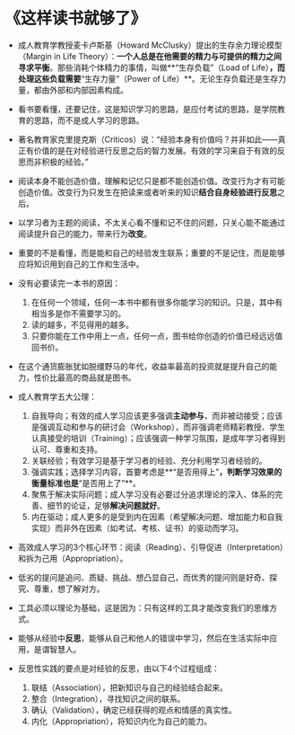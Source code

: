 # 《这样读书就够了》
* 成人教育学教授麦卡卢斯基（Howard McClusky）提出的生存余力理论模型（Margin in Life Theory）：**一个人总是在他需要的精力与可提供的精力之间寻求平衡**。那些消耗个体精力的事情，叫做**“生存负载”（Load of Life）**，而处理这些负载需要**“生存力量”（Power of Life）**。无论生存负载还是生存力量，都由外部和内部因素构成。

* 看书要看懂，还要记住，这是知识学习的思路，是应付考试的思路，是学院教育的思路，而不是成人学习的思路。

* 著名教育家克里提克斯（Criticos）说：“经验本身有价值吗？并非如此——真正有价值的是在对经验进行反思之后的智力发展。有效的学习来自于有效的反思而非积极的经验。”

* 阅读本身不能创造价值，理解和记忆只是都不能创造价值。改变行为才有可能创造价值。改变行为只发生在把读来或者听来的知识**结合自身经验进行反思**之后。

* 以学习者为主题的阅读，不太关心看不懂和记不住的问题，只关心能不能通过阅读提升自己的能力，带来行为**改变**。

* 重要的不是看懂，而是能和自己的经验发生联系；重要的不是记住，而是能够应将知识用到自己的工作和生活中。

* 没有必要读完一本书的原因：
	1. 在任何一个领域，任何一本书中都有很多你能学习的知识。只是，其中有相当多是你不需要学习的。
	2. 读的越多，不见得用的越多。
	3. 只要你能在工作中用上一点，任何一点，图书给你创造的价值已经远远值回书价。

* 在这个通货膨胀犹如脱缰野马的年代，收益率最高的投资就是提升自己的能力，性价比最高的商品就是图书。

* 成人教育学五大公理：
	1. 自我导向；有效的成人学习应该更多强调**主动参与**，而非被动接受；应该是强调互动和参与的研讨会（Workshop），而非强调老师精彩教授、学生认真接受的培训（Training）；应该强调一种学习氛围，是成年学习者得到认可、尊重和支持。
	2. 关联经验；有效学习是基于学习者的经验、充分利用学习者经验的。
	3. 强调实践；选择学习内容，首要考虑是**“是否用得上”**，判断学习效果的衡量标准也是**“是否用上了”**。
	4. 聚焦于解决实际问题；成人学习没有必要过分追求理论的深入、体系的完善、细节的论证，足够**解决问题就好**。
	5. 内在驱动；成人更多的是受到内在因素（希望解决问题、增加能力和自我实现）而非外在因素（如考试、考核、证书）的驱动而学习。

* 高效成人学习的3个核心环节：阅读（Reading）、引导促进（Interpretation）和拆为己用（Appropriation）。

* 低劣的提问是追问、质疑、挑战、想凸显自己，而优秀的提问则是好奇、探究、尊重，想了解对方。

* 工具必须以理论为基础，这是因为：只有这样的工具才能改变我们的思维方式。

* 能够从经验中**反思**，能够从自己和他人的错误中学习，然后在生活实际中应用，是谓智慧人。

* 反思性实践的要点是对经验的反思，由以下4个过程组成：
	1. 联结（Association），把新知识与自己的经验结合起来。
	2. 整合（Integration），寻找知识之间的联系。
	3. 确认（Validation），确定已经获得的观点和情感的真实性。
	4. 内化（Appropriation），将知识内化为自己的能力。